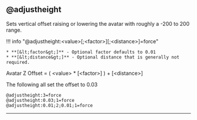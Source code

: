 ## @adjustheight

Sets vertical offset raising or lowering the avatar with roughly a -200 to 200 range.

!!! info "@adjustheight:&lt;value&gt;[;&lt;factor&gt;][;&lt;distance&gt;]=force"

    * **[&lt;factor&gt;]** - Optional factor defaults to 0.01
    * **[&lt;distance&gt;]** - Optional distance that is generally not required.

Avatar Z Offset = ( &lt;value&gt; * [&lt;factor&gt;] ) + [&lt;distance&gt;]

The following all set the offset to 0.03

    @adjustheight:3=force
    @adjustheight:0.03;1=force
    @adjustheight:0.01;2;0.01;1=force

---
